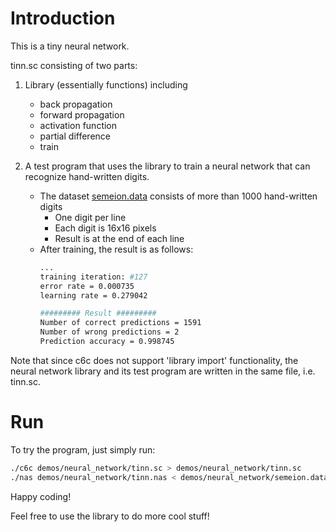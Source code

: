 # Introduction

This is a tiny neural network.

tinn.sc consisting of two parts:
1. Library (essentially functions) including
    - back propagation
    - forward propagation
    - activation function
    - partial difference
    - train

2. A test program that uses the library to train a neural network that
can recognize hand-written digits.
    - The dataset [semeion.data](http://archive.ics.uci.edu/ml/machine-learning-databases/semeion/semeion.data)
    consists of more than 1000 hand-written digits
        - One digit per line
        - Each digit is 16x16 pixels
        - Result is at the end of each line
    - After training, the result is as follows:
        ```bash
        ...
        training iteration: #127
        error rate = 0.000735
        learning rate = 0.279042
        
        ######### Result #########
        Number of correct predictions = 1591
        Number of wrong predictions = 2
        Prediction accuracy = 0.998745
        ```

Note that since c6c does not support 'library import' functionality,
the neural network library and its test program are written in the same file,
i.e. tinn.sc.

# Run

To try the program, just simply run:
```bash
./c6c demos/neural_network/tinn.sc > demos/neural_network/tinn.sc
./nas demos/neural_network/tinn.nas < demos/neural_network/semeion.data
```

Happy coding!

Feel free to use the library to do more cool stuff!


